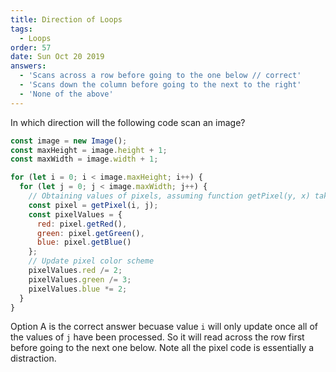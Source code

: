 ```yaml
---
title: Direction of Loops
tags:
  - Loops
order: 57
date: Sun Oct 20 2019
answers:
  - 'Scans across a row before going to the one below // correct'
  - 'Scans down the column before going to the next to the right'
  - 'None of the above'
---
```


In which direction will the following code scan an image?

```javascript
const image = new Image();
const maxHeight = image.height + 1;
const maxWidth = image.width + 1;

for (let i = 0; i < image.maxHeight; i++) {
  for (let j = 0; j < image.maxWidth; j++) {
    // Obtaining values of pixels, assuming function getPixel(y, x) takes argument y as Y-coordinate and x as X-coordinate
    const pixel = getPixel(i, j);
    const pixelValues = {
      red: pixel.getRed(),
      green: pixel.getGreen(),
      blue: pixel.getBlue()
    };
    // Update pixel color scheme
    pixelValues.red /= 2;
    pixelValues.green /= 3;
    pixelValues.blue *= 2;
  }
}
```

<!-- explanation -->

Option A is the correct answer becuase value `i` will only update once all of the values of `j` have been processed. So it will read across the row first before going to the next one below. Note all the pixel code is essentially a distraction.
